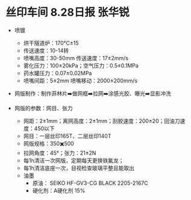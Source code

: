 # 丝印车间 8.28日报 张华锐

- 喷镀

  - 烘干隧道炉：170℃±15
  - 传送速度：10-14转
  - 喷嘴高度：30-50mm 传送速度：17±2mm/s
  - 雾化压力：100±20kPa；空气压力：0.5±0.1MPa
  - 药水罐压力：0.07±0.02MPa
  - 喷嘴间距：5±2mm 喷嘴移动：2000±200mm/s

- 网版制作：制作菲林片➡️做网框➡️拉网➡️涂感光胶、曝光➡️显影冲洗

- 网版的参数：网目、张力

  - 网距：2±1mm；离网高度：2±1mm；刮胶速度：200±20；回油刀速度：450以下
  - 网目：一层丝印165T、二层丝印140T
  - 网版规格：350✖️500
  - 拉网角度：45°；张力：21±2N
  - 每1h清洁一次网版，定期每天更换铁氟龙；
  - 每1h清洁底座一次，目视检查玻璃平整且能取出
  - 油墨
    - 原油： SEIKO HF-GV3-CG BLACK 2205-2167C
    - 硬化剂：A硬化剂 15%


  

  

  

  

  

  

  